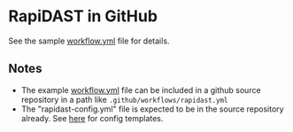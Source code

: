# RapiDAST in GitHub

See the sample [workflow.yml](./workflow.yml) file for details.

## Notes

- The example [workflow.yml](./workflow.yml) file can be included in a github source repository in a path like `.github/workflows/rapidast.yml`
- The "rapidast-config.yml" file is expected to be in the source repository already. See [here](../config) for config templates.

